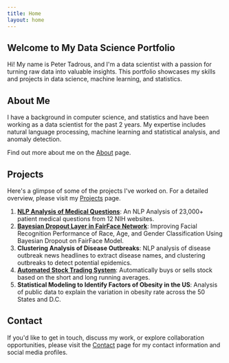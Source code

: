```yaml
---
title: Home
layout: home
---
```


## Welcome to My Data Science Portfolio

Hi! My name is Peter Tadrous, and I'm a data scientist with a passion for turning raw data into valuable insights. This portfolio showcases my skills and projects in data science, machine learning, and statistics.

## About Me

I have a background in computer science, and statistics and have been working as a data scientist for the past 2 years. My expertise includes natural language processing, machine learning and statistical analysis, and anomaly detection.

Find out more about me on the [About](about.md) page.

## Projects

Here's a glimpse of some of the projects I've worked on. For a detailed overview, please visit my [Projects](projects.md) page.

1. [**NLP Analysis of Medical Questions**](https://github.com/petertadrous/medical-questions-processing): An NLP Analysis of 23,000+ patient medical questions from 12 NIH websites.
2. [**Bayesian Dropout Layer in FairFace Network**](https://github.com/petertadrous/cus754-capstone): Improving Facial Recognition Performance of Race, Age, and Gender Classification Using Bayesian Dropout on FairFace Model.
3. **Clustering Analysis of Disease Outbreaks**: NLP analysis of disease outbreak news headlines to extract disease names, and clustering outbreaks to detect potential epidemics.
4. [**Automated Stock Trading System**](https://github.com/petertadrous/automated-trading): Automatically buys or sells stock based on the short and long running averages.
5. **Statistical Modeling to Identify Factors of Obesity in the US**: Analysis of public data to explain the variation in obesity rate across the 50 States and D.C.

## Contact

If you'd like to get in touch, discuss my work, or explore collaboration opportunities, please visit the [Contact](contact.md) page for my contact information and social media profiles.

